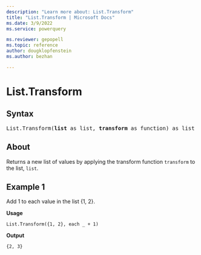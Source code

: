 ```yaml
---
description: "Learn more about: List.Transform"
title: "List.Transform | Microsoft Docs"
ms.date: 3/9/2022
ms.service: powerquery

ms.reviewer: gepopell
ms.topic: reference
author: dougklopfenstein
ms.author: bezhan

---
```

# List.Transform

## Syntax

<pre>
List.Transform(<b>list</b> as list, <b>transform</b> as function) as list
</pre>
  
## About

Returns a new list of values by applying the transform function `transform` to the list, `list`.

## Example 1

Add 1 to each value in the list {1, 2}.

**Usage**

```powerquery-m
List.Transform({1, 2}, each _ + 1)
```

**Output**

`{2, 3}`
